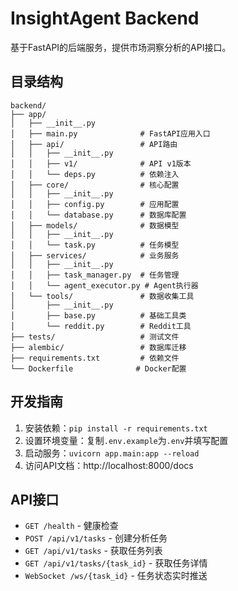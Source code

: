 # InsightAgent Backend

基于FastAPI的后端服务，提供市场洞察分析的API接口。

## 目录结构

```
backend/
├── app/
│   ├── __init__.py
│   ├── main.py              # FastAPI应用入口
│   ├── api/                 # API路由
│   │   ├── __init__.py
│   │   ├── v1/              # API v1版本
│   │   └── deps.py          # 依赖注入
│   ├── core/                # 核心配置
│   │   ├── __init__.py
│   │   ├── config.py        # 应用配置
│   │   └── database.py      # 数据库配置
│   ├── models/              # 数据模型
│   │   ├── __init__.py
│   │   └── task.py          # 任务模型
│   ├── services/            # 业务服务
│   │   ├── __init__.py
│   │   ├── task_manager.py  # 任务管理
│   │   └── agent_executor.py # Agent执行器
│   └── tools/               # 数据收集工具
│       ├── __init__.py
│       ├── base.py          # 基础工具类
│       └── reddit.py        # Reddit工具
├── tests/                   # 测试文件
├── alembic/                 # 数据库迁移
├── requirements.txt         # 依赖文件
└── Dockerfile              # Docker配置
```

## 开发指南

1. 安装依赖：`pip install -r requirements.txt`
2. 设置环境变量：复制`.env.example`为`.env`并填写配置
3. 启动服务：`uvicorn app.main:app --reload`
4. 访问API文档：http://localhost:8000/docs

## API接口

- `GET /health` - 健康检查
- `POST /api/v1/tasks` - 创建分析任务
- `GET /api/v1/tasks` - 获取任务列表
- `GET /api/v1/tasks/{task_id}` - 获取任务详情
- `WebSocket /ws/{task_id}` - 任务状态实时推送